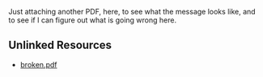 Just attaching another PDF, here, to see what the message looks like,
and to see if I can figure out what is going wrong here.


## Unlinked Resources

- [broken.pdf](./broken.pdf)